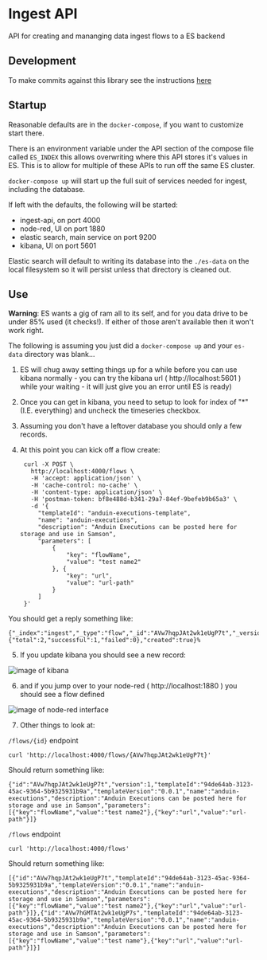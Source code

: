 # Ingest API

API for creating and mananging data ingest flows to a ES backend

## Development

To make commits against this library see the instructions [here](development.md)

## Startup

Reasonable defaults are in the `docker-compose`, if you want to customize start there.

There is an environment variable under the API section of the compose file called `ES_INDEX` this allows overwriting where this API stores it's values in ES. This is to allow for multiple of these APIs to run off the same ES cluster.

`docker-compose up` will start up the full suit of services needed for ingest, including the database.

If left with the defaults, the following will be started:
- ingest-api, on port 4000
- node-red, UI on port 1880
- elastic search, main service on port 9200
- kibana, UI on port 5601

Elastic search will default to writing its database into the `./es-data` on the local filesystem so it
will persist unless that directory is cleaned out.

## Use
**Warning**: ES wants a gig of ram all to its self, and for you data drive to be under 85% used (it checks!). If either of those aren't available then it won't work right.

The following is assuming you just did a `docker-compose up` and your `es-data` directory was blank...

1. ES will chug away setting things up for a while before you can use kibana normally - you can try the kibana url ( http://localhost:5601 ) while your waiting - it will just give you an error until ES is ready)

2. Once you can get in kibana, you need to setup to look for index of "*" (I.E. everything) and uncheck the timeseries checkbox.

3. Assuming you don't have a leftover database you should only a few records.

4. At this point you can kick off a flow create:

        curl -X POST \
          http://localhost:4000/flows \
          -H 'accept: application/json' \
          -H 'cache-control: no-cache' \
          -H 'content-type: application/json' \
          -H 'postman-token: bf8e488d-b341-29a7-84ef-9befeb9b65a3' \
          -d '{
            "templateId": "anduin-executions-template",
            "name": "anduin-executions",
            "description": "Anduin Executions can be posted here for storage and use in Samson",
            "parameters": [
                {
                    "key": "flowName",
                    "value": "test name2"
                }, {
                    "key": "url",
                    "value": "url-path"
                }
            ]
        }'

You should get a reply something like:

    {"_index":"ingest","_type":"flow","_id":"AVw7hqpJAt2wk1eUgP7t","_version":1,"result":"created","_shards":{"total":2,"successful":1,"failed":0},"created":true}%                                                                                                  

5. If you update kibana you should see a new record:

![image of kibana](https://github.com/samtecspg/alpha-ingest-api/blob/develop/docs/img/kibana_from_flow_create.jpg "New flow record")

6. and if you jump over to your node-red ( http://localhost:1880 ) you should see a flow defined

![image of node-red interface](https://github.com/samtecspg/alpha-ingest-api/blob/develop/docs/img/node_red_from_flow_create.jpg "New flow flow in node-red")

7. Other things to look at:  

`/flows/{id}` endpoint

`curl 'http://localhost:4000/flows/{AVw7hqpJAt2wk1eUgP7t}'`

Should return something like:

`{"id":"AVw7hqpJAt2wk1eUgP7t","version":1,"templateId":"94de64ab-3123-45ac-9364-5b9325931b9a","templateVersion":"0.0.1","name":"anduin-executions","description":"Anduin Executions can be posted here for storage and use in Samson","parameters":[{"key":"flowName","value":"test name2"},{"key":"url","value":"url-path"}]}`

`/flows` endpoint

`curl 'http://localhost:4000/flows'`

Should return something like:

`[{"id":"AVw7hqpJAt2wk1eUgP7t","templateId":"94de64ab-3123-45ac-9364-5b9325931b9a","templateVersion":"0.0.1","name":"anduin-executions","description":"Anduin Executions can be posted here for storage and use in Samson","parameters":[{"key":"flowName","value":"test name2"},{"key":"url","value":"url-path"}]},{"id":"AVw7hGMTAt2wk1eUgP7s","templateId":"94de64ab-3123-45ac-9364-5b9325931b9a","templateVersion":"0.0.1","name":"anduin-executions","description":"Anduin Executions can be posted here for storage and use in Samson","parameters":[{"key":"flowName","value":"test name"},{"key":"url","value":"url-path"}]}]`
